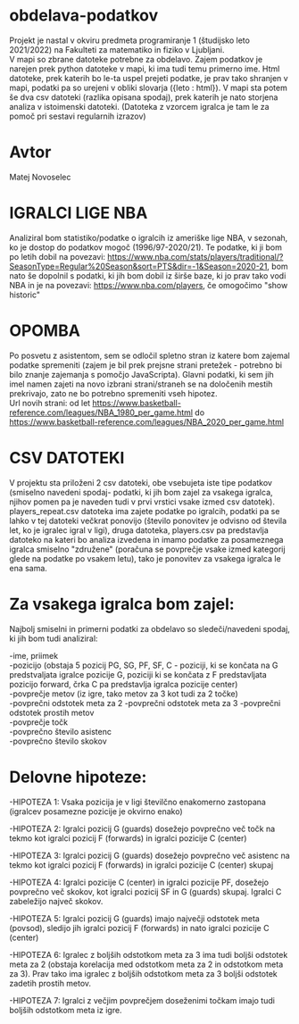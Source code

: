 # obdelava-podatkov
Projekt je nastal v okviru predmeta programiranje 1 (študijsko leto 2021/2022) na Fakulteti za matematiko in fiziko v Ljubljani.<br>
V mapi so zbrane datoteke potrebne za obdelavo. Zajem podatkov je narejen prek python datoteke v mapi, ki ima tudi temu primerno ime. Html datoteke, prek katerih bo le-ta uspel prejeti podatke, je prav tako shranjen v mapi, podatki pa so urejeni v obliki slovarja ({leto : html}). V mapi sta potem še dva csv datoteki (razlika opisana spodaj), prek katerih je nato storjena analiza v istoimenski datoteki.
(Datoteka z vzorcem igralca je tam le za pomoč pri sestavi regularnih izrazov)

# Avtor 
Matej Novoselec

# IGRALCI LIGE NBA
Analiziral bom statistiko/podatke o igralcih iz ameriške lige NBA, v sezonah, ko je dostop do podatkov mogoč (1996/97-2020/21). Te podatke, ki ji bom po letih dobil na povezavi: https://www.nba.com/stats/players/traditional/?SeasonType=Regular%20Season&sort=PTS&dir=-1&Season=2020-21, bom nato še dopolnil s podatki, ki jih bom dobil iz širše baze, ki jo prav tako vodi NBA in je na povezavi: https://www.nba.com/players, če omogočimo "show historic"

# OPOMBA
Po posvetu z asistentom, sem se odločil spletno stran iz katere bom zajemal podatke spremeniti (zajem je bil prek prejsne strani pretežek - potrebno bi bilo znanje zajemanja s pomočjo JavaScripta). Glavni podatki, ki sem jih imel namen zajeti na novo izbrani strani/straneh se na določenih mestih prekrivajo, zato ne bo potrebno spremeniti vseh hipotez. <br>
Url novih strani: od let https://www.basketball-reference.com/leagues/NBA_1980_per_game.html do https://www.basketball-reference.com/leagues/NBA_2020_per_game.html<br>

# CSV DATOTEKI
V projektu sta priloženi 2 csv datoteki, obe vsebujeta iste tipe podatkov (smiselno navedeni spodaj- podatki, ki jih bom zajel za vsakega igralca, njihov pomen pa je naveden tudi v prvi vrstici vsake izmed csv datotek).<br>
players_repeat.csv datoteka ima zajete podatke po igralcih, podatki pa se lahko v tej datoteki večkrat ponovijo (število ponovitev je odvisno od števila let, ko je igralec igral v ligi), druga datoteka, players.csv pa predstavlja datoteko na kateri bo analiza izvedena in imamo podatke za posameznega igralca smiselno "združene" (poračuna se povprečje vsake izmed kategorij glede na podatke po vsakem letu), tako je ponovitev za vsakega igralca le ena sama.

# Za vsakega igralca bom zajel:
Najbolj smiselni in primerni podatki za obdelavo so sledeči/navedeni spodaj, ki jih bom tudi analiziral: <br>

-ime, priimek<br>
-pozicijo (obstaja 5 pozicij PG, SG, PF, SF, C - poziciji, ki se končata na G predstvaljata igralce pozicije G, poziciji ki se končata z F predstavljata pozicijo forward, črka C pa predstavlja igralca pozicije center)<br>
-povprečje metov (iz igre, tako metov za 3 kot tudi za 2 točke)<br>
-povprečni odstotek meta za 2
-povprečni odstotek meta za 3
-povprečni odstotek prostih metov<br>
-povprečje točk<br>
-povprečno število asistenc<br>
-povprečno število skokov

# Delovne hipoteze:
-HIPOTEZA 1: Vsaka pozicija je v ligi številčno enakomerno zastopana (igralcev posamezne pozicije je okvirno enako)<br>

-HIPOTEZA 2: Igralci pozicij G (guards) dosežejo povprečno več točk na tekmo kot igralci pozicij F (forwards) in igralci pozicije C (center) <br>

-HIPOTEZA 3: Igralci pozicij G (guards) dosežejo povprečno več asistenc na tekmo kot igralci pozicij F (forwards) in igralci pozicije C (center) skupaj<br>

-HIPOTEZA 4: Igralci pozicije C (center) in igralci pozicije PF, dosežejo povprečno več skokov, kot igralci pozicij SF in G (guards) skupaj. Igralci C zabeležijo največ skokov.<br>

-HIPOTEZA 5: Igralci pozicij G (guards) imajo največji odstotek meta (povsod), sledijo jih igralci pozicij F (forwards) in nato igralci pozicije C (center)<br>

-HIPOTEZA 6: Igralec z boljših odstotkom meta za 3 ima tudi boljši odstotek meta za 2 (obstaja korelacija med odstotkom meta za 2 in odstotkom meta za 3). Prav tako ima igralec z boljših odstotkom meta za 3 boljši odstotek zadetih prostih metov.<br>

-HIPOTEZA 7: Igralci z večjim povprečjem doseženimi točkam imajo tudi boljših odstotkom meta iz igre.